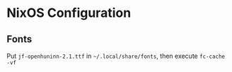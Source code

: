 # NixOS Configuration

## Fonts

Put `jf-openhuninn-2.1.ttf` in `~/.local/share/fonts`, then execute `fc-cache -vf`

